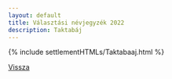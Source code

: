 ```yaml
---
layout: default
title: Választási névjegyzék 2022
description: Taktabáj
---
```


{% include settlementHTMLs/Taktabaaj.html %}

[Vissza](../)